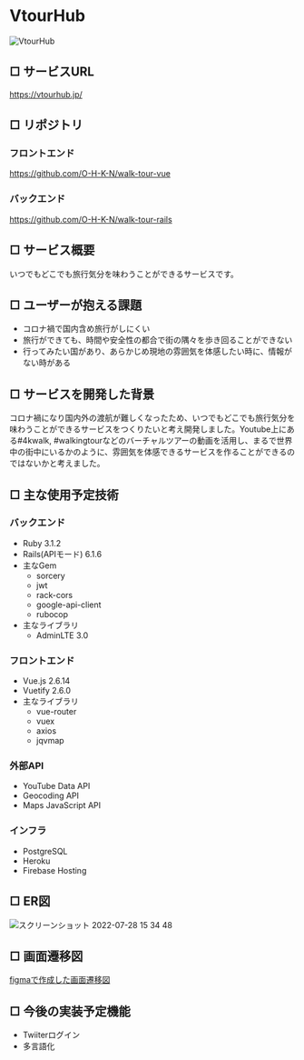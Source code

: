 # VtourHub

![VtourHub](https://user-images.githubusercontent.com/81758321/181432581-694bcbc5-3d4c-47b0-bd7e-a79180acf9b5.png)

## □ サービスURL
https://vtourhub.jp/

## □ リポジトリ

### フロントエンド
https://github.com/O-H-K-N/walk-tour-vue

### バックエンド
https://github.com/O-H-K-N/walk-tour-rails

## □ サービス概要
いつでもどこでも旅行気分を味わうことができるサービスです。

## □ ユーザーが抱える課題
- コロナ禍で国内含め旅行がしにくい
- 旅行ができても、時間や安全性の都合で街の隅々を歩き回ることができない
- 行ってみたい国があり、あらかじめ現地の雰囲気を体感したい時に、情報がない時がある

## □ サービスを開発した背景
コロナ禍になり国内外の渡航が難しくなったため、いつでもどこでも旅行気分を味わうことができるサービスをつくりたいと考え開発しました。Youtube上にある#4kwalk, #walkingtourなどのバーチャルツアーの動画を活用し、まるで世界中の街中にいるかのように、雰囲気を体感できるサービスを作ることができるのではないかと考えました。

## □ 主な使用予定技術
### バックエンド
- Ruby 3.1.2
- Rails(APIモード) 6.1.6
- 主なGem
  - sorcery
  - jwt
  - rack-cors
  - google-api-client
  - rubocop
- 主なライブラリ
  - AdminLTE 3.0
  
### フロントエンド
- Vue.js 2.6.14
- Vuetify 2.6.0
- 主なライブラリ
  - vue-router
  - vuex
  - axios
  - jqvmap

### 外部API
- YouTube Data API
- Geocoding API
- Maps JavaScript API

### インフラ
- PostgreSQL
- Heroku
- Firebase Hosting

## □ ER図

![スクリーンショット 2022-07-28 15 34 48](https://user-images.githubusercontent.com/81758321/181437090-edbbb467-8be9-407a-bf01-b716bba9b7b0.png)


## □ 画面遷移図
[figmaで作成した画面遷移図](https://www.figma.com/file/JhXUkEsOpPW3FJeYJXeJCo/%E7%94%BB%E9%9D%A2%E9%81%B7%E7%A7%BB%E5%9B%B3?node-id=0%3A1)

## □ 今後の実装予定機能
- Twiiterログイン
- 多言語化

